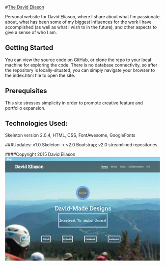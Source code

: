 #[The David Eliason](http://www.thedavideliason.com)

Personal website for David Eliason, where I share about what I'm passionate about, what has been some of my biggest influences for the work I have accomplished (as well as what I wish to in the future), and other aspects to give a sense of who I am.

## Getting Started

You can view the source code on GitHub, or clone the repo to your local machine for exploring the code. There is no database connectivity, so after the repository is locally-situated, you can simply navigate your browser to the index.html file to open the site.

## Prerequisites

This site stresses simplicity in order to promote creative feature and portfolio expansion.

## Technologies Used:

 Skeleton version 2.0.4, HTML, CSS, FontAwesome, GoogleFonts

###Updates: v1.0 Skeleton -> v2.0 Bootstrap; v2.0 streamlined repositories

####Copyright 2015 David Eliason
![TheDavidEliason.com](./TheDavidEliason.png?raw=true "Best Website Ever!")
